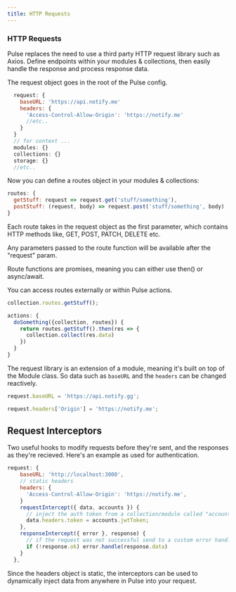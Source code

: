 ```yaml
---
title: HTTP Requests
---
```


### HTTP Requests

Pulse replaces the need to use a third party HTTP request library such as Axios. Define endpoints within your modules & collections, then easily handle the response and process response data.

The request object goes in the root of the Pulse config.

```js
  request: {
    baseURL: 'https://api.notify.me'
    headers: {
      'Access-Control-Allow-Origin': 'https://notify.me'
      //etc..
    }
  }
  // for context ...
  modules: {}
  collections: {}
  storage: {}
  //etc..
```

Now you can define a routes object in your modules & collections:

```js
routes: {
  getStuff: request => request.get('stuff/something'),
  postStuff: (request, body) => request.post('stuff/something', body)
}
```

Each route takes in the request object as the first parameter, which contains HTTP methods like, GET, POST, PATCH, DELETE etc.

Any parameters passed to the route function will be available after the "request" param.

Route functions are promises, meaning you can either use then() or async/await.

You can access routes externally or within Pulse actions.

```js
collection.routes.getStuff();
```

```js
actions: {
  doSomething({collection, routes}) {
    return routes.getStuff().then(res => {
      collection.collect(res.data)
    })
  }
}
```

The request library is an extension of a module, meaning it's built on top of the Module class. So data such as `baseURL` and the `headers` can be changed reactively.

```js
request.baseURL = 'https://api.notify.gg';

request.headers['Origin'] = 'https://notify.me';
```

## Request Interceptors

Two useful hooks to modify requests before they're sent, and the responses as they're recieved. Here's an example as used for authentication.

```js
request: {
    baseURL: 'http://localhost:3000',
    // static headers
    headers: {
      'Access-Control-Allow-Origin': 'https://notify.me',
    }
    requestIntercept({ data, accounts }) {
      // inject the auth token from a collection/module called "accounts"
      data.headers.token = accounts.jwtToken;
    },
    responseIntercept({ error }, response) {
      // if the request was not successful send to a custom error handler module
      if (!response.ok) error.handle(response.data)
    }
  },
```

Since the headers object is static, the interceptors can be used to dynamically inject data from anywhere in Pulse into your request.
